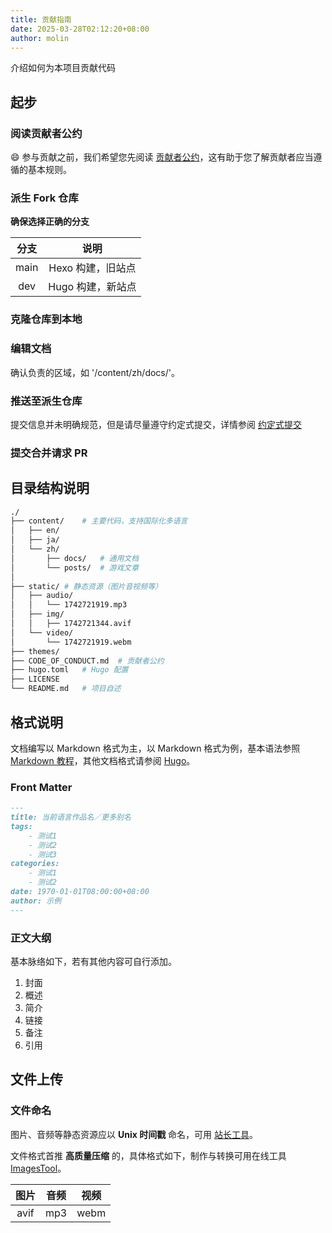 ```yaml
---
title: 贡献指南
date: 2025-03-28T02:12:20+08:00
author: molin
---
```


介绍如何为本项目贡献代码

<!--more-->

## 起步

### 阅读贡献者公约

😄 参与贡献之前，我们希望您先阅读 [贡献者公约](/CODE_OF_CONDUCT.zh.md)，这有助于您了解贡献者应当遵循的基本规则。

### 派生 Fork 仓库

**确保选择正确的分支**

| 分支  |       说明        |
| :---: | :---------------: |
| main  | Hexo 构建，旧站点 |
|  dev  | Hugo 构建，新站点 |

### 克隆仓库到本地

### 编辑文档

确认负责的区域，如 '/content/zh/docs/'。

### 推送至派生仓库

提交信息并未明确规范，但是请尽量遵守约定式提交，详情参阅 [约定式提交](https://www.conventionalcommits.org/zh-hans/v1.0.0/)

### 提交合并请求 PR

## 目录结构说明

```sh
./
├── content/    # 主要代码，支持国际化多语言
│   ├── en/
│   ├── ja/
│   └── zh/
│       ├── docs/   # 通用文档
│       └── posts/  # 游戏文章
│
├── static/ # 静态资源（图片音视频等）
│   ├── audio/
│   │   └── 1742721919.mp3
│   ├── img/
│   │   ├── 1742721344.avif
│   └── video/
│       └── 1742721919.webm
├── themes/
├── CODE_OF_CONDUCT.md  # 贡献者公约
├── hugo.toml   # Hugo 配置
├── LICENSE
└── README.md   # 项目自述
```

## 格式说明

文档编写以 Markdown 格式为主，以 Markdown 格式为例，基本语法参照 [Markdown 教程](https://markdown.com.cn/)，其他文档格式请参阅 [Hugo](https://gohugo.io/content-management/formats/)。

### Front Matter

```md
---
title: 当前语言作品名／更多别名
tags:
    - 测试1
    - 测试2
    - 测试3
categories:
    - 测试1
    - 测试2
date: 1970-01-01T08:00:00+08:00
author: 示例
---
```

### 正文大纲

基本脉络如下，若有其他内容可自行添加。

1. 封面
2. 概述
3. 简介
4. 链接
5. 备注
6. 引用

## 文件上传

### 文件命名

图片、音频等静态资源应以 **Unix 时间戳** 命名，可用 [站长工具](https://tool.chinaz.com/tools/unixtime.aspx)。

文件格式首推 **高质量压缩** 的，具体格式如下，制作与转换可用在线工具 [ImagesTool](https://imagestool.com/zh_CN/)。

| 图片  | 音频  | 视频  |
| :---: | :---: | :---: |
| avif  |  mp3  | webm  |
